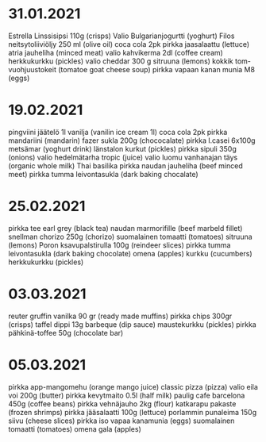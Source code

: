 # 31.01.2021
Estrella Linssisipsi 110g (crisps)
Valio Bulgarianjogurtti (yoghurt)
Filos neitsytoliiviöljy 250 ml (olive oil)
coca cola 2pk
pirkka jaasalaattu (lettuce)
atria jauheliha (minced meat)
valio kahvikerma 2dl (coffee cream)
herkkukurkku (pickles)
valio cheddar 300 g
sitruuna (lemons)
kokkik tom-vuohjuustokeit (tomatoe goat cheese soup)
pirkka vapaan kanan munia M8 (eggs)

# 19.02.2021
pingviini jäätelö 1l vanilja (vanilin ice cream 1l)
coca cola 2pk
pirkka mandariini (mandarin)
fazer sukla 200g (chococalate)
pirkka l.casei 6x100g metsämar (yoghurt drink)
länstalon kurkut (pickles)
pirkka sipuli 350g (onions)
valio hedelmätarha tropic (juice)
valio luomu vanhanajan täys (organic whole milk)
Thai basilika
pirkka naudan jauheliha (beef minced meet)
pirkka tumma leivontasukla (dark baking chocalate)

# 25.02.2021
pirkka tee earl grey (black tea)
naudan marmorifille (beef marbeld fillet)
snellman chorizo 250g (chorizo)
suomalainen tomaatti (tomatoes)
sitruuna (lemons)
Poron ksavupalstirulla 100g (reindeer slices)
pirkka tumma leivontasukla (dark baking chocolate)
omena (apples)
kurkku (cucumbers)
herkkukurkku (pickles)

# 03.03.2021
reuter gruffin vanilka 90 gr (ready made muffins)
pirkka chips 300gr (crisps)
taffel dippi 13g barbeque (dip sauce)
maustekurkku (pickles)
pirkka pähkinä-toffee 50g (chocolate bar)

# 05.03.2021
pirkka app-mangomehu (orange mango juice)
classic pizza (pizza)
valio eila voi 200g (butter)
pirkka kevytmaito 0.5l (half milk)
paulig cafe barcelona 450g (coffee beans)
pirkka vehnäjauho 2kg (flour)
katkarapu pakaste (frozen shrimps)
pirkka jääsalaatti 100g (lettuce)
porlammin punaleima 150g siivu (cheese slices)
pirkka iso vapaa kanamunia (eggs)
suomalainen tomaatti (tomatoes)
omena gala (apples)

